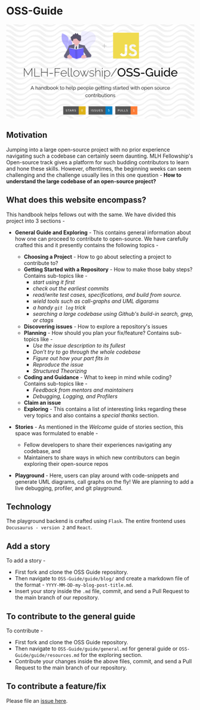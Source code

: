 # OSS-Guide

![README Landing Page](./OSS-Guide.png)

## Motivation

Jumping into a large open-source project with no prior experience navigating such a codebase can certainly seem daunting. MLH Fellowship's Open-source track gives a platform for such budding contributors to learn and hone these skills. However, oftentimes, the beginning weeks can seem challenging and the challenge usually lies in this one question - **How to understand the large codebase of an open-source project?**

## What does this website encompass?

This handbook helps fellows out with the same. We have divided this project into 3 sections -

* **General Guide and Exploring** - This contains general information about how one can proceed to contribute to open-source. We have carefully crafted this and it presently contains the following topics -

  * **Choosing a Project** - How to go about selecting a project to contribute to?
  * **Getting Started with a Repository** - How to make those baby steps? Contains sub-topics like -
    * _start using it first_
    * _check out the earliest commits_
    * _read/write test cases, specifications, and build from source._
    * _wield tools such as call-graphs and UML digarams_
    * _a handy `git log` trick_
    * _searching a large codebase using Github's build-in search, grep, or ctags_
  * **Discovering issues** - How to explore a repository's issues
  * **Planning** - How should you plan your fix/feature? Contains sub-topics like - 
    * _Use the issue description to its fullest_
    * _Don’t try to go through the whole codebase_
    * _Figure out how your part fits in_
    * _Reproduce the issue_
    * _Structured Theorizing_
  * **Coding and Guidance** - What to keep in mind while coding? Contains sub-topics like - 
    * _Feedback from mentors and maintainers_
    * _Debugging, Logging, and Profilers_
  * **Claim an issue**
  * **Exploring** - This contains a list of interesting links regarding these very topics and also contains a _special thanks_ section.

* **Stories** - As mentioned in the *Welcome* guide of stories section, this space was formulated to enable -
  * Fellow developers to share their experiences navigating any codebase, and
  * Maintainers to share ways in which new contributors can begin exploring their open-source repos

* **Playground** - Here, users can play around with code-snippets and generate UML diagrams, call graphs on the fly! We are planning to add a live debugging, profiler, and git playground.

## Technology

The playground backend is crafted using `Flask`. The entire frontend uses `Docusaurus - version 2` and `React`.

## Add a story

To add a story -

* First fork and clone the OSS Guide repository.
* Then navigate to `OSS-Guide/guide/blog/` and create a markdown file of the format - `YYYY-MM-DD-my-blog-post-title.md`.
* Insert your story inside the `.md` file, commit, and send a Pull Request to the main branch of our repository.

## To contribute to the general guide

To contribute -

* First fork and clone the OSS Guide repository.
* Then navigate to `OSS-Guide/guide/general.md` for general guide or `OSS-Guide/guide/resources.md` for the exploring section.
* Contribute your changes inside the above files, commit, and send a Pull Request to the main branch of our repository.

## To contribute a feature/fix

Please file an [issue here](https://github.com/MLH-Fellowship/OSS-Guide/issues).
